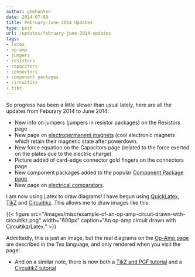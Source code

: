 ```yaml
---
author: gbmhunter
date: 2014-07-08
title: February-June 2014 Updates
type: post
url: /updates/february-june-2014-updates
tags:
- latex
- op-amp
- jumpers
- resistors
- capacitors
- connectors
- component packages
- circuitikz
- tikz
---
```


So progress has been a little slower than usual lately, here are all the updates from Feburary 2014 to June 2014:

* New info on jumpers (jumpers in resistor packages) on the Resistors page
* New page on [electropermanent magnets](/electronics/components/electropermanent-magnets-epms) (cool electronic magnets which retain their magnetic state after powerdown.
* New force equation on the Capacitors page (related to the force exerted on the plates due to the electric charge)
* Picture added of card-edge connector gold fingers on the connectors page
* New component packages added to the popular [Component Package page](/pcb-design/component-packages/).
* New page on [electrical comparators](/electronics/components/comparators).
		
I am now using Latex to draw diagrams! I have begun using [QuickLatex](http://quicklatex.com/), [TikZ](http://www.texample.net/tikz/) and [Circuitikz](http://www.ctan.org/pkg/circuitikz). This allows me to draw images like this:

{{< figure src="/images/misc/example-of-an-op-amp-circuit-drawn-with-circuitikz.png" width="600px" caption="An op-amp circuit drawn with Circuitikz/Latex." >}}

Admittedly, this is just an image, but the real diagrams on the [Op-Amp page](/electronics/components/op-amps) are described in the Tex language, and only rendered when you visit the page!

* And on a similar note, there is now both a [TikZ and PGF tutorial](/programming/languages/tex/tikz-and-pgf-tutorial) and a [CircuitikZ tutorial](/programming/languages/tex/drawing-schematics-with-tikz-and-circuitikz)